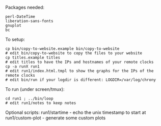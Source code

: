 Packages needed:

	perl-DateTime
	liberation-sans-fonts
	gnuplot
	bc

To setup:

	cp bin/copy-to-website.example bin/copy-to-website
	# edit bin/copy-to-website to copy the files to your website
	cp titles.example titles
	# edit titles to have the IPs and hostnames of your remote clocks
	cp -a runX run1
	# edit run1/index.html.tmpl to show the graphs for the IPs of the remote clocks
	# edit bin/run if your logdir is different: LOGDIR=/var/log/chrony

To run (under screen/tmux):

	cd run1 ; ../bin/loop
	# edit run1/notes to keep notes

Optional scripts:
	run1/startime - echo the unix timestamp to start at
	run1/custom-plot - generate some custom plots
